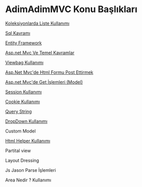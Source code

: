 # AdimAdimMVC Konu Başlıkları


<a href="https://github.com/furk4nyuksel/AdimAdimMVC/wiki/Koleksiyonlarda-List-Kullan%C4%B1m%C4%B1-(Generic-Collection)">Koleksiyonlarda Liste Kullanımı</a>

<a href="https://github.com/furk4nyuksel/AdimAdimMVC/wiki/Sql-Kavramlar%C4%B1-(Basic-Sql)">Sql Kavramı</a>

<a href="https://github.com/furk4nyuksel/AdimAdimMVC/wiki/EntityFramework-Kullan%C4%B1m%C4%B1">Entity Framework</a>

<a href="https://github.com/furk4nyuksel/AdimAdimMVC/wiki/Asp.Net.Mvc-Temel">Asp.net Mvc Ve Temel Kavramlar</a>


<a href="https://github.com/furk4nyuksel/AdimAdimMVC/wiki/Viewbag-Kullan%C4%B1m%C4%B1">Viewbag Kullanımı</a>

<a href="https://github.com/furk4nyuksel/AdimAdimMVC/wiki/Asp.Net-Mvc'de-Html-Formu-Post-Ettirmek">Asp.Net Mvc'de Html Formu Post Ettirmek</a>

<a href="https://github.com/furk4nyuksel/AdimAdimMVC/wiki/Asp.net-Mvc'de-Get-%C4%B0%C5%9Flemleri">Asp.net Mvc'de Get İşlemleri (Model)
</a>

<a href="https://github.com/furk4nyuksel/AdimAdimMVC/wiki/Session-Kullan%C4%B1m%C4%B1">Session Kullanımı</a>

<a href="https://github.com/furk4nyuksel/AdimAdimMVC/wiki/Cookie-Konusu">Cookie Kullanımı</a>

<a href="https://github.com/furk4nyuksel/AdimAdimMVC/wiki/QueryString-Kullan%C4%B1m%C4%B1">Query String</a>

<a href="https://github.com/furk4nyuksel/AdimAdimMVC/wiki/Html-Helper-%C4%B0le-DropDown-Kullan%C4%B1m%C4%B1">DropDown Kullanımı </a>

Custom Model

<a href="https://github.com/furk4nyuksel/AdimAdimMVC/wiki/Html-Helper-Nedir-Kullan%C4%B1m%C4%B1">Html Helper Kullanımı </a>

Partital view

Layout Dressing

Js Jason Parse İşlemleri

Area Nedir ? Kullanımı
